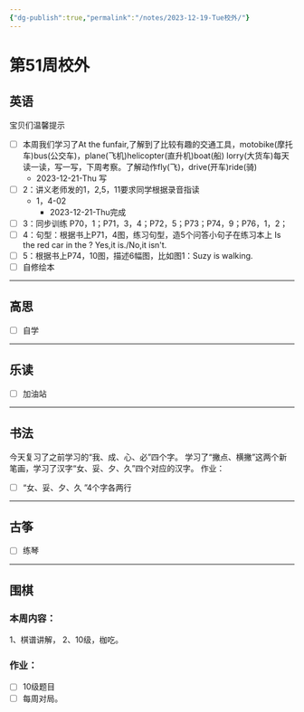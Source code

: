 ```yaml
---
{"dg-publish":true,"permalink":"/notes/2023-12-19-Tue校外/"}
---
```



# 第51周校外
## 英语
宝贝们温馨提示
- [ ] 本周我们学习了At the funfair,了解到了比较有趣的交通工具，motobike(摩托车)bus(公交车)，plane(飞机)helicopter(直升机)boat(船) lorry(大货车)每天读一读，写一写，下周考察。了解动作fly(飞)，drive(开车)ride(骑)
	- 2023-12-21-Thu 写
- [ ] 2：讲义老师发的1，2,5，11要求同学根据录音指读
	- 1，4-02
		- 2023-12-21-Thu完成
- [ ] 3：同步训练 P70，1；P71，3，4；P72，5；P73；P74，9；P76，1，2；
- [ ] 4：句型：根据书上P71，4图，练习句型，造5个问答小句子在练习本上
	Is the red car in the ?
	Yes,it is./No,it isn't.
- [ ] 5：根据书上P74，10图，描述6幅图，比如图1：Suzy is walking.
- [ ] 自修绘本
	
---
## 高思
- [ ] 自学

---
## 乐读
- [ ] 加油站
---
## 书法
今天复习了之前学习的“我、成、心、必”四个字。
学习了“撇点、横撇”这两个新笔画，学习了汉字“女、妥、夕、久”四个对应的汉字。
作业：
- [ ] “女、妥、夕、久 ”4个字各两行

---
## 古筝
- [ ] 练琴
---
## 围棋
### 本周内容：
1、棋谱讲解，
2、10级，枷吃。
### 作业：
- [ ] 10级题目
- [ ] 每周对局。